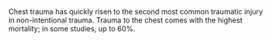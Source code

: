 Chest trauma has quickly risen to the second most common traumatic injury in non-intentional trauma. Trauma to the chest comes with the highest mortality; in some studies, up to 60%.